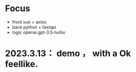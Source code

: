 # Focus
  +  front     vue   +  axios
  +  back     python + fastapi
  +  logic   openai.gpt-3.5-turbo

# 2023.3.13： demo ， with a Ok feellike. 
